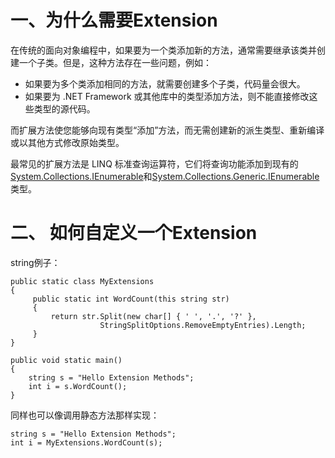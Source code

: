# 一、为什么需要Extension

在传统的面向对象编程中，如果要为一个类添加新的方法，通常需要继承该类并创建一个子类。但是，这种方法存在一些问题，例如：

* 如果要为多个类添加相同的方法，就需要创建多个子类，代码量会很大。
* 如果要为 .NET Framework 或其他库中的类型添加方法，则不能直接修改这些类型的源代码。

而扩展方法使您能够向现有类型“添加”方法，而无需创建新的派生类型、重新编译或以其他方式修改原始类型。

最常见的扩展方法是 LINQ 标准查询运算符，它们将查询功能添加到现有的[System.Collections.IEnumerable](https://learn.microsoft.com/en-us/dotnet/api/system.collections.ienumerable)和[System.Collections.Generic.IEnumerable<T>](https://learn.microsoft.com/en-us/dotnet/api/system.collections.generic.ienumerable-1)类型。

# 二、 如何自定义一个Extension

string例子：
```
public static class MyExtensions
{
     public static int WordCount(this string str)
     {
         return str.Split(new char[] { ' ', '.', '?' },
                    StringSplitOptions.RemoveEmptyEntries).Length;
     }
}

public void static main()
{
    string s = "Hello Extension Methods";
    int i = s.WordCount();
}
```

同样也可以像调用静态方法那样实现：
```
string s = "Hello Extension Methods";
int i = MyExtensions.WordCount(s);
```
